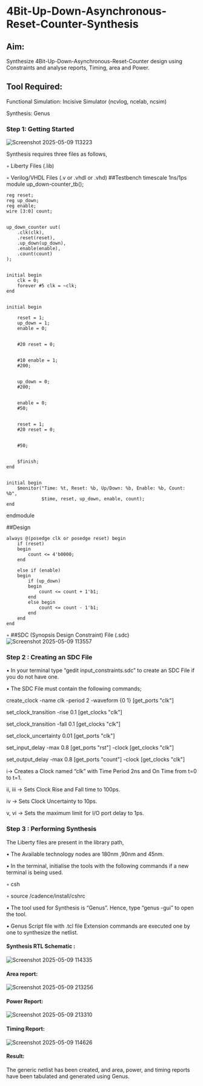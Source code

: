 # 4Bit-Up-Down-Asynchronous-Reset-Counter-Synthesis

## Aim:

Synthesize 4Bit-Up-Down-Asynchronous-Reset-Counter design using Constraints and analyse reports, Timing, area and Power.

## Tool Required:

Functional Simulation: Incisive Simulator (ncvlog, ncelab, ncsim)

Synthesis: Genus

### Step 1: Getting Started
![Screenshot 2025-05-09 113223](https://github.com/user-attachments/assets/3b84dc4a-8914-445b-8c87-009c9dee408e)


Synthesis requires three files as follows,

◦ Liberty Files (.lib)

◦ Verilog/VHDL Files (.v or .vhdl or .vhd)
##Testbench
timescale 1ns/1ps
module up_down-counter_tb();

```reg clk;
reg reset;
reg up_down;
reg enable;
wire [3:0] count;


up_down_counter uut(
    .clk(clk),
    .reset(reset),
    .up_down(up_down),
    .enable(enable),
    .count(count)
);


initial begin
    clk = 0;
    forever #5 clk = ~clk;  
end


initial begin

    reset = 1;
    up_down = 1;
    enable = 0;
    

    #20 reset = 0;
    

    #10 enable = 1;
    #200;  
    

    up_down = 0;
    #200;  
    

    enable = 0;
    #50;
    

    reset = 1;
    #20 reset = 0;
    

    #50;
    

    $finish;
end


initial begin
    $monitor("Time: %t, Reset: %b, Up/Down: %b, Enable: %b, Count: %b", 
             $time, reset, up_down, enable, count);
end

```
endmodule

##Design
```
always @(posedge clk or posedge reset) begin
    if (reset) 
    begin
        count <= 4'b0000;
    end

    else if (enable)
    begin
        if (up_down)
        begin
            count <= count + 1'b1;
        end
        else begin
            count <= count - 1'b1;
        end
    end
end
```

◦ ##SDC (Synopsis Design Constraint) File (.sdc)
![Screenshot 2025-05-09 113557](https://github.com/user-attachments/assets/99fed110-cd84-49de-babb-eabce611c3b6)




 ### Step 2 : Creating an SDC File
 

•	In your terminal type “gedit input_constraints.sdc” to create an SDC File if you do not have one.

•	The SDC File must contain the following commands;

create_clock -name clk -period 2 -waveform {0 1} [get_ports "clk"]

set_clock_transition -rise 0.1 [get_clocks "clk"]

set_clock_transition -fall 0.1 [get_clocks "clk"]

set_clock_uncertainty 0.01 [get_ports "clk"]

set_input_delay -max 0.8 [get_ports "rst"] -clock [get_clocks "clk"]

set_output_delay -max 0.8 [get_ports "count"] -clock [get_clocks "clk"]

i→ Creates a Clock named “clk” with Time Period 2ns and On Time from t=0 to t=1.

ii, iii → Sets Clock Rise and Fall time to 100ps.

iv → Sets Clock Uncertainty to 10ps.

v, vi → Sets the maximum limit for I/O port delay to 1ps.

### Step 3 : Performing Synthesis

The Liberty files are present in the library path,

• The Available technology nodes are 180nm ,90nm and 45nm.

• In the terminal, initialise the tools with the following commands if a new terminal is being
used.

◦ csh

◦ source /cadence/install/cshrc

• The tool used for Synthesis is “Genus”. Hence, type “genus -gui” to open the tool.

• Genus Script file with .tcl file Extension commands are executed one by one to synthesize the netlist.

#### Synthesis RTL Schematic :

![Screenshot 2025-05-09 114335](https://github.com/user-attachments/assets/5332e5f0-20d5-4060-aa4b-2bd53be76d8b)

#### Area report:
![Screenshot 2025-05-09 213256](https://github.com/user-attachments/assets/fbef7fcc-7dae-4f8e-b9b4-b3765554fe53)


#### Power Report:

![Screenshot 2025-05-09 213310](https://github.com/user-attachments/assets/d887bd33-2c9e-41b0-bfb5-fda1633ac2d1)

#### Timing Report: 
![Screenshot 2025-05-09 114626](https://github.com/user-attachments/assets/12032845-58af-42a1-af47-aa5400562e2b)


#### Result: 

The generic netlist has been created, and area, power, and timing reports have been tabulated and generated using Genus.





